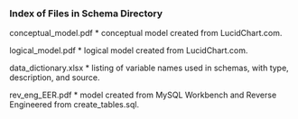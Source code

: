 ### Index of Files in Schema Directory

conceptual_model.pdf
    * conceptual model created from LucidChart.com.

logical_model.pdf
    * logical model created from LucidChart.com.

data_dictionary.xlsx
    * listing of variable names used in schemas, with type, description, and
      source.

rev_eng_EER.pdf
    * model created from MySQL Workbench and Reverse Engineered from
      create_tables.sql.
